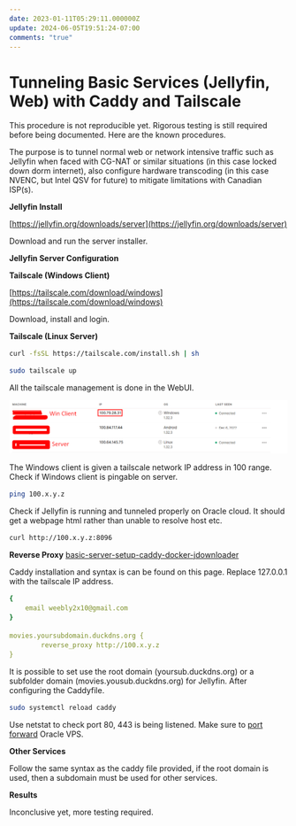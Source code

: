 ```yaml
---
date: 2023-01-11T05:29:11.000000Z
update: 2024-06-05T19:51:24-07:00
comments: "true"
---
```

# Tunneling Basic Services (Jellyfin, Web) with Caddy and Tailscale

This procedure is not reproducible yet. Rigorous testing is still required before being documented. Here are the known procedures.

The purpose is to tunnel normal web or network intensive traffic such as Jellyfin when faced with CG-NAT or similar situations (in this case locked down dorm internet), also configure hardware transcoding (in this case NVENC, but Intel QSV for future) to mitigate limitations with Canadian ISP(s).

**Jellyfin Install**

[https://jellyfin.org/downloads/server](https://jellyfin.org/downloads/server)

Download and run the server installer.

**Jellyfin Server Configuration**

**Tailscale (Windows Client)**

[https://tailscale.com/download/windows](https://tailscale.com/download/windows)

Download, install and login.

**Tailscale (Linux Server)**

```bash
curl -fsSL https://tailscale.com/install.sh | sh
```

```bash
sudo tailscale up
```

All the tailscale management is done in the WebUI.

![](assets/gallery/2023-01/KPWimage.png)

The Windows client is given a tailscale network IP address in 100 range. Check if Windows client is pingable on server.

```bash
ping 100.x.y.z
```

Check if Jellyfin is running and tunneled properly on Oracle cloud. It should get a webpage html rather than unable to resolve host etc.

```bash
curl http://100.x.y.z:8096
```

 **Reverse Proxy**
[basic-server-setup-caddy-docker-jdownloader](basic-server-setup-caddy-docker-jdownloader.md)

Caddy installation and syntax is can be found on this page. Replace 127.0.0.1 with the tailscale IP address.

```yaml
{
    email weebly2x10@gmail.com
}

movies.yoursubdomain.duckdns.org {
        reverse_proxy http://100.x.y.z
}
```

It is possible to set use the root domain (yoursub.duckdns.org) or a subfolder domain (movies.yousub.duckdns.org) for Jellyfin. After configuring the Caddyfile.

```bash
sudo systemctl reload caddy
```

Use netstat to check port 80, 443 is being listened. Make sure to [port forward](basic-server-setup-caddy-docker-jdownloader) Oracle VPS.

**Other Services**

Follow the same syntax as the caddy file provided, if the root domain is used, then a subdomain must be used for other services.

**Results**

Inconclusive yet, more testing required.